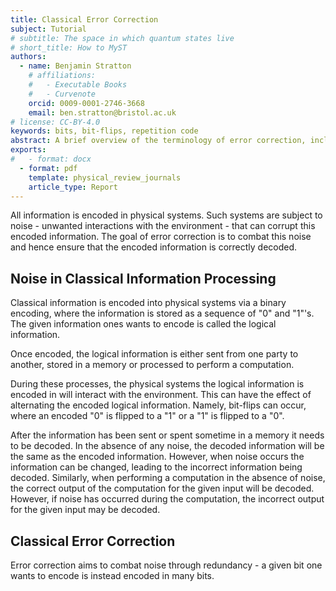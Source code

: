 ```yaml
---
title: Classical Error Correction 
subject: Tutorial
# subtitle: The space in which quantum states live
# short_title: How to MyST
authors:
  - name: Benjamin Stratton
    # affiliations:
    #   - Executable Books
    #   - Curvenote
    orcid: 0009-0001-2746-3668
    email: ben.stratton@bristol.ac.uk
# license: CC-BY-4.0
keywords: bits, bit-flips, repetition code 
abstract: A brief overview of the terminology of error correction, including simple forms of classical error correction.  
exports:
#   - format: docx
  - format: pdf
    template: physical_review_journals
    article_type: Report
---
```


All information is encoded in physical systems. Such systems are subject to noise - unwanted interactions with the environment - that can corrupt this encoded information. The goal of error correction is to combat this noise and hence ensure that the encoded information is correctly decoded. 

## Noise in Classical Information Processing

Classical information is encoded into physical systems via a binary encoding, where the information is stored as a sequence of "0" and "1"'s. The given information ones wants to encode is called the logical information. 

Once encoded, the logical information is either sent from one party to another, stored in a memory or processed to perform a computation. 

During these processes, the physical systems the logical information is encoded in will interact with the environment. This can have the effect of alternating the encoded logical information. Namely, bit-flips can occur, where an encoded "0" is flipped to a "1" or a "1" is flipped to a "0".   

After the information has been sent or spent sometime in a memory it needs to be decoded. In the absence of any noise, the decoded information will be the same as the encoded information. However, when noise occurs the information can be changed, leading to the incorrect information being decoded. Similarly, when performing a computation in the absence of noise, the correct output of the computation for the given input will be decoded. However, if noise has occurred during the computation, the incorrect output for the given input may be decoded. 

## Classical Error Correction

Error correction aims to combat noise through redundancy - a given bit one wants to encode is instead encoded in many bits. 

